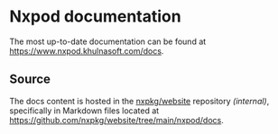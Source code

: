 # Nxpod documentation

The most up-to-date documentation can be found at https://www.nxpod.khulnasoft.com/docs.

## Source

The docs content is hosted in the [nxpkg/website](https://github.com/nxpkg/website) repository _(internal)_, specifically in Markdown files located at https://github.com/nxpkg/website/tree/main/nxpod/docs.
